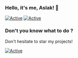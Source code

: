 ### Hello, it's me, Aslak! 👋

[![Active](https://img.shields.io/badge/Langages-JS%20/%20Go%20/%20HTML%20/%20CSS-purple?style=flat-square)](https://www.github.com/aslakoffi)
[![Active](https://img.shields.io/badge/Discord-CLICK-purple?style=flat-square&logo=discord)](https://discord.gg/hyhnBeX)

### Don't you know what to do ?

Don't hesitate to star my projects!

[![Active](https://github-readme-stats.vercel.app/api?username=aslakoffi&show_icons=true&theme=blue&count_private=true&hide=prs,issues)](https://www.github.com/aslakoffi)
